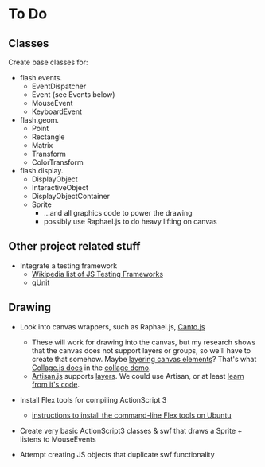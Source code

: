 To Do
=====

Classes
-------

Create base classes for:

*   flash.events.
    *   EventDispatcher
    *   Event (see Events below)
    *   MouseEvent
    *   KeyboardEvent
*   flash.geom.
    *   Point
    *   Rectangle
    *   Matrix
    *   Transform
    *	ColorTransform
*   flash.display.
    *   DisplayObject
    *   InteractiveObject
    *   DisplayObjectContainer
    *   Sprite
        *   ...and all graphics code to power the drawing
        *   possibly use Raphael.js to do heavy lifting on canvas

Other project related stuff
---------------------------

*   Integrate a testing framework
    *   [Wikipedia list of JS Testing Frameworks](http://en.wikipedia.org/wiki/List_of_unit_testing_frameworks#JavaScript)
    *   [qUnit](http://docs.jquery.com/Qunit)

Drawing
-------

*   Look into canvas wrappers, such as Raphael.js, [Canto.js](http://code.google.com/p/canto-js/)
    *   These will work for drawing into the canvas, but my research shows that
        the canvas does not support layers or groups, so we'll have to create
        that somehow. Maybe [layering canvas elements](http://stackoverflow.com/questions/3008635/html5-canvas-element-multiple-layers/3008863#3008863)?
        That's what [Collage.js does](http://radikalfx.com/files/collage/jcollage.js) in
        the [collage demo](http://radikalfx.com/2009/10/16/canvas-collage/).
    *   [Artisan.js](http://artisanjs.com/) supports [layers](http://www.luzcannon.com/article/layers-artisan-js).
        We could use Artisan, or at least [learn from it's code](http://github.com/davidbrooks/Artisan).

*   Install Flex tools for compiling ActionScript 3
    *   [instructions to install the command-line Flex tools on Ubuntu](http://stevelove.org/2009/05/14/how-to-install-and-set-up-adobe-flex-sdk-on-ubuntu-linux/)
*   Create very basic ActionScript3 classes & swf that draws a Sprite + listens to MouseEvents
*   Attempt creating JS objects that duplicate swf functionality
